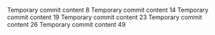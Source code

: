 Temporary commit content 8
Temporary commit content 14
Temporary commit content 19
Temporary commit content 23
Temporary commit content 26
Temporary commit content 49
